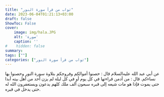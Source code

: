 ```yaml
---
title: "ثواب من قرأ سورة النور"
date: 2023-06-04T01:21:13+03:00
draft: false
ShowToc: False
cover:
    image: img/hala.JPG
    alt: 'صورة'
    caption: ''
#    hidden: false
summary: 
tags: [""]
categories: ["ثواب من قرأ سورة النور"]
---
```

عن أبي عبد الله عليه‌السلام قال : حصنوا أموالكم وفروجكم بتلاوة سورة النور
وحصنوا بها نساءكم. قال : من أدمن قراءتها في كل يوم أو في كل ليلة
لم يزن أحد من أهل بيته أبدا حتى يموت فإذا هو مات شيعه إلى قبره
سبعون ألف ملك كلهم يدعون ويستغفرون الله له حتى يدخل في قبره.

